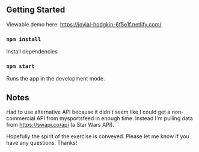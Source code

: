 ## Getting Started

Viewable demo here: https://jovial-hodgkin-6f5e1f.netlify.com/

### `npm install` 

Install dependencies <br />

### `npm start`

Runs the app in the development mode.<br>

## Notes

Had to use alternative API because it didn't seem like I could get a non-commercial API from mysportsfeed in enough time. Instead I'm pulling data from https://swapi.co/api (a Star Wars API).


Hopefully the spirit of the exercise is conveyed. Please let me know if you have any questions. Thanks!
